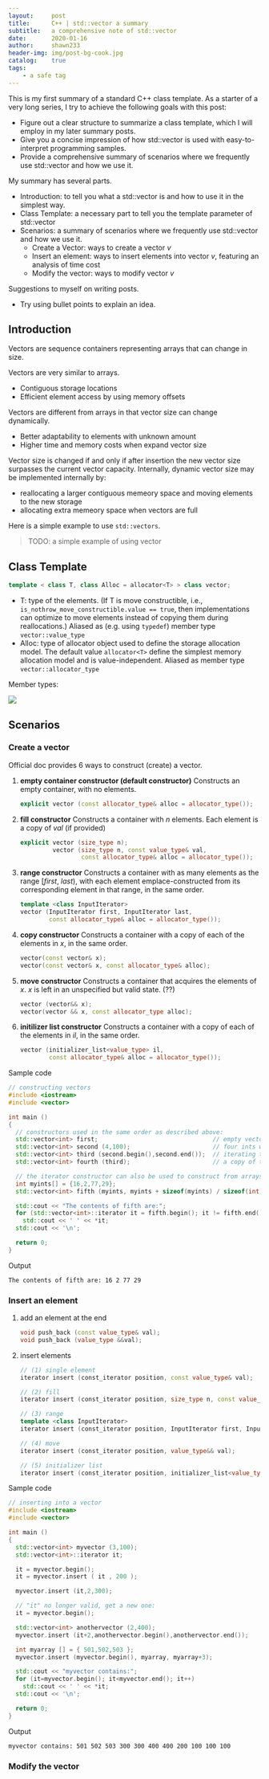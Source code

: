 ```yaml
---
layout:		post
title:		C++ | std::vector a summary
subtitle:	a comprehensive note of std::vector
date:		2020-01-16
author:		shawn233
header-img:	img/post-bg-cook.jpg
catalog:	true
tags:
	- a safe tag
---
```


This is my first summary of a standard C++ class template. As a starter of a very long series, I try to achieve the following goals with this post:

- Figure out a clear structure to summarize a class template, which I will employ in my later summary posts.
- Give you a concise impression of how std::vector is used with easy-to-interpret programming samples.
- Provide a comprehensive summary of scenarios where we frequently use std::vector and how we use it.

My summary has several parts.

- Introduction: to tell you what a std::vector is and how to use it in the simplest way.
- Class Template: a necessary part to tell you the template parameter of std::vector
- Scenarios: a summary of scenarios where we frequently use std::vector and how we use it.
  - Create a Vector: ways to create a vector *v*
  - Insert an element: ways to insert elements into vector *v*, featuring an analysis of time cost
  - Modify the vector: ways to modify vector *v*

Suggestions to myself on writing posts.

- Try using bullet points to explain an idea.

## Introduction

Vectors are sequence containers representing arrays that can change in size.

Vectors are very similar to arrays.

- Contiguous storage locations
- Efficient element access by using memory offsets

Vectors are different from arrays in that vector size can change dynamically.

- Better adaptability to elements with unknown amount
- Higher time and memory costs when expand vector size

Vector size is changed if and only if after insertion the new vector size surpasses the current vector capacity.
Internally, dynamic vector size may be implemented internally by:

- reallocating a larger contiguous memeory space and moving elements to the new storage
- allocating extra memeory space when vectors are full

Here is a simple example to use `std::vectors`.

> TODO: a simple example of using vector

## Class Template

```c++
template < class T, class Alloc = allocator<T> > class vector;
```

- T: type of the elements. (If T is move constructible, i.e., `is_nothrow_move_constructible.value == true`, then implementations can optimize to move elements instead of copying them during reallocations.) Aliased as (e.g. using `typedef`) member type `vector::value_type`
- Alloc: type of allocator object used to define the storage allocation model. The default value `allocator<T>` define the simplest memory allocation model and is value-independent. Aliased as member type `vector::allocator_type`

Member types:

![](https://github.com/shawn233/shawn233.github.io/raw/master/_posts/.assets/image-20200116111932792.png)

## Scenarios

### Create a vector

Official doc provides 6 ways to construct (create) a vector.

1. **empty container constructor (default constructor)**
	Constructs an empty container, with no elements.
	```c++
	explicit vector (const allocator_type& alloc = allocator_type());
	```

2. **fill constructor**
	Constructs a container with *n* elements. Each element is a copy of *val* (if provided)
	```c++
	explicit vector (size_type n);
	         vector (size_type n, const value_type& val,
					 const allocator_type& alloc = allocator_type());
	```

3. **range constructor**
	Constructs a container with as many elements as the range [*first*, *last*), with each element emplace-constructed from its corresponding element in that range, in the same order.
	```c++
	template <class InputIterator>
	vector (InputIterator first, InputIterator last,
			const allocator_type& alloc = allocator_type());
	```

4. **copy constructor**
	Constructs a container with a copy of each of the elements in *x*, in the same order.
	```c++
	vector(const vector& x);
	vector(const vector& x, const allocator_type& alloc);
	```

5. **move constructor**
	Constructs a container that acquires the elements of *x*.
	*x* is left in an unspecified but valid state. (??)
	```c++
	vector (vector&& x);
	vector(vector && x, const allocator_type alloc);
	```

6. **initilizer list constructor**
	Constructs a container with a copy of each of the elements in *il*, in the same order.
	```c++
	vector (initializer_list<value_type> il,
			const allocator_type& alloc = allocator_type());
	```

Sample code

```c++
// constructing vectors
#include <iostream>
#include <vector>

int main ()
{
  // constructors used in the same order as described above:
  std::vector<int> first;                                // empty vector of ints
  std::vector<int> second (4,100);                       // four ints with value 100
  std::vector<int> third (second.begin(),second.end());  // iterating through second
  std::vector<int> fourth (third);                       // a copy of third

  // the iterator constructor can also be used to construct from arrays:
  int myints[] = {16,2,77,29};
  std::vector<int> fifth (myints, myints + sizeof(myints) / sizeof(int) );

  std::cout << "The contents of fifth are:";
  for (std::vector<int>::iterator it = fifth.begin(); it != fifth.end(); ++it)
    std::cout << ' ' << *it;
  std::cout << '\n';

  return 0;
}
```

Output

```
The contents of fifth are: 16 2 77 29
```

### Insert an element

1. add an element at the end
	```c++
	void push_back (const value_type& val);
	void push_back (value_type &&val);
	```

2. insert elements
	```c++
	// (1) single element
	iterator insert (const_iterator position, const value_type& val);

	// (2) fill
	iterator insert (const_iterator position, size_type n, const value_type& val);
	
	// (3) range
	template <class InputIterator>
	iterator insert (const_iterator position, InputIterator first, InputIterator last);
	
	// (4) move
	iterator insert (const_iterator position, value_type&& val);

	// (5) initializer list
	iterator insert (const_iterator position, initializer_list<value_type> il);
	```

Sample code

```c++
// inserting into a vector
#include <iostream>
#include <vector>

int main ()
{
  std::vector<int> myvector (3,100);
  std::vector<int>::iterator it;

  it = myvector.begin();
  it = myvector.insert ( it , 200 );

  myvector.insert (it,2,300);

  // "it" no longer valid, get a new one:
  it = myvector.begin();

  std::vector<int> anothervector (2,400);
  myvector.insert (it+2,anothervector.begin(),anothervector.end());

  int myarray [] = { 501,502,503 };
  myvector.insert (myvector.begin(), myarray, myarray+3);

  std::cout << "myvector contains:";
  for (it=myvector.begin(); it<myvector.end(); it++)
    std::cout << ' ' << *it;
  std::cout << '\n';

  return 0;
}
```

Output

```
myvector contains: 501 502 503 300 300 400 400 200 100 100 100
```

### Modify the vector


